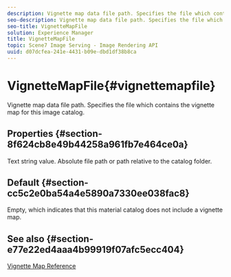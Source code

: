 ```yaml
---
description: Vignette map data file path. Specifies the file which contains the vignette map for this image catalog.
seo-description: Vignette map data file path. Specifies the file which contains the vignette map for this image catalog.
seo-title: VignetteMapFile
solution: Experience Manager
title: VignetteMapFile
topic: Scene7 Image Serving - Image Rendering API
uuid: d07dcfea-241e-4431-b09e-dbd1df38b8ca
---
```


# VignetteMapFile{#vignettemapfile}

Vignette map data file path. Specifies the file which contains the vignette map for this image catalog.

## Properties {#section-8f624cb8e49b44258a961fb7e464ce0a}

Text string value. Absolute file path or path relative to the catalog folder.

## Default {#section-cc5c2e0ba54a4e5890a7330ee038fac8}

Empty, which indicates that this material catalog does not include a vignette map.

## See also {#section-e77e22ed4aaa4b99919f07afc5ecc404}

[Vignette Map Reference](../../../../../ir-api/material-cat/image-rendering-api-ref/c-ir-material-catalog/c-ir-vignette-map-reference/c-ir-vignette-map-reference.md#concept-f9486269f2b04d4cb6750f3af7bf0eb7) 

